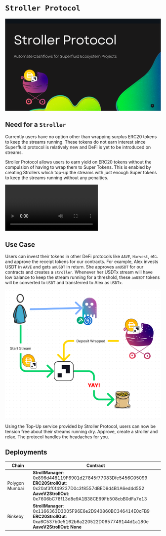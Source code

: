 # `Stroller Protocol`

![](/client/docs/images/strollerprotocol.png)

## Need for a `Stroller`

Currently users have no option other than wrapping surplus ERC20 tokens to keep the streams running. These tokens do not earn interest since Superfluid protocol is relatively new and DeFi is yet to be introduced on streams.

Stroller Protocol allows users to earn yield on ERC20 tokens without the compulsion of having to wrap them to Super Tokens. This is enabled by creating Strollers which top-up the streams with just enough Super tokens to keep the streams running without any penalties.

![](https://stream.mux.com/i224Rw0001RO00IuZAHgnsr14QiTdXtpkr4tn5xXcTJu6E/high.mp4)

## Use Case

Users can invest their tokens in other DeFi protocols like `AAVE`, `Harvest`, etc. and approve the receipt tokens for our contracts. For example, Alex invests USDT in `AAVE` and gets `amUSDT` in return. She approves `amUSDT` for our contracts and creates a `stroller`. Whenever her USDTx stream will have low balance to keep the stream running for a threshold, these `amUSDT` tokens will be converted to `USDT` and transferred to Alex as `USDTx`.

![](/client/docs/images/flowdiagram.png)

Using the Top-Up service provided by Stroller Protocol, users can now be tension free about their streams running dry. Approve, create a stroller and relax. The protocol handles the headaches for you.

## Deployments

| Chain          | Contract                                                                                                                                                                                    |
|----------------|---------------------------------------------------------------------------------------------------------------------------------------------------------------------------------------------|
| Polygon Mumbai | **StrollManager**: 0x896d448119F6901d27845f77083Dfe5456C05099<br>**ERC20StrollOut**: 0x20af3f0f49237D0c3f8557dBED9d4B1A6ed4d552<br>**AaveV2StrollOut**: 0x7606bC78f13d8e9A1B38CE69Fb508cbB0dFa7e13  |
| Rinkeby        | **StrollManager**: 0x1166363D3005F96E6e2D940860BC346414E0cFB9<br>**ERC20StrollOut**: 0xa6C537b0e5162b6a220522D0657749144d1a180e<br>**AaveV2StrollOut: None**                                            |
